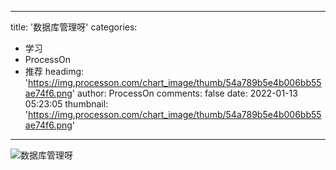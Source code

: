 
---
title: '数据库管理呀'
categories: 
 - 学习
 - ProcessOn
 - 推荐
headimg: 'https://img.processon.com/chart_image/thumb/54a789b5e4b006bb55ae74f6.png'
author: ProcessOn
comments: false
date: 2022-01-13 05:23:05
thumbnail: 'https://img.processon.com/chart_image/thumb/54a789b5e4b006bb55ae74f6.png'
---

<div>   
<img class="thumb" alt="数据库管理呀" src="https://img.processon.com/chart_image/thumb/54a789b5e4b006bb55ae74f6.png" referrerpolicy="no-referrer">
<p></p>  
</div>
            
